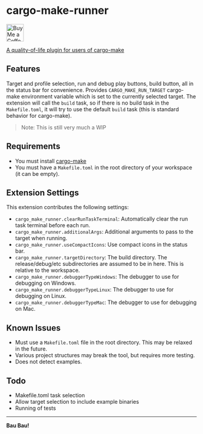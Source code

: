 # cargo-make-runner

<a href='https://ko-fi.com/R6R8PGIU6' target='_blank'><img height='35' style='border:0px;height:46px;' src='https://az743702.vo.msecnd.net/cdn/kofi3.png?v=0' border='0' alt='Buy Me a Coffee at ko-fi.com' />
<!-- [![ko-fi](vendor/kofi_button_blue.png)](https://ko-fi.com/R6R8PGIU6) -->

A quality-of-life plugin for users of [cargo-make](https://github.com/sagiegurari/cargo-make)

## Features

Target and profile selection, run and debug play buttons, build button, all in the status bar for convenience.
Provides `CARGO_MAKE_RUN_TARGET` cargo-make environment variable which is set to the currently selected target.
The extension will call the `build` task, so if there is no build task in the `Makefile.toml`, it will try to use the default `build` task (this is standard behavior for cargo-make).

> Note: This is still very much a WIP

## Requirements

* You must install [cargo-make](https://github.com/sagiegurari/cargo-make)
* You must have a `Makefile.toml` in the root directory of your workspace (it can be empty).

## Extension Settings

This extension contributes the following settings:

* `cargo_make_runner.clearRunTaskTerminal`: Automatically clear the run task terminal before each run.
* `cargo_make_runner.additionalArgs`: Additional arguments to pass to the target when running.
* `cargo_make_runner.useCompactIcons`: Use compact icons in the status bar.
* `cargo_make_runner.targetDirectory`: The build directory. The release/debug/etc subdirectories are assumed to be in here. This is relative to the workspace.
* `cargo_make_runner.debuggerTypeWindows`: The debugger to use for debugging on Windows.
* `cargo_make_runner.debuggerTypeLinux`: The debugger to use for debugging on Linux.
* `cargo_make_runner.debuggerTypeMac`: The debugger to use for debugging on Mac. 

## Known Issues

* Must use a `Makefile.toml` file in the root directory. This may be relaxed in the future.
* Various project structures may break the tool, but requires more testing.
* Does not detect examples.

## Todo

* Makefile.toml task selection
* Allow target selection to include example binaries
* Running of tests

---

**Bau Bau!**
